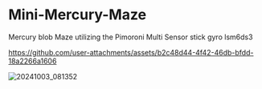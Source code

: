 # Mini-Mercury-Maze
Mercury blob Maze utilizing the Pimoroni Multi Sensor stick gyro lsm6ds3



https://github.com/user-attachments/assets/b2c48d44-4f42-46db-bfdd-18a2266a1606




![20241003_081352](https://github.com/user-attachments/assets/a1138bf2-16fd-4ecc-8c0b-f51632c951e5)
